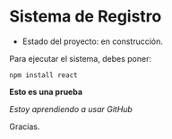 <h1>Sistema de Registro</h1>

- Estado del proyecto: en construcción.

Para ejecutar el sistema, debes poner: 

```npm install react```
  
**Esto es una prueba**

_Estoy aprendiendo a usar GitHub_

Gracias.
